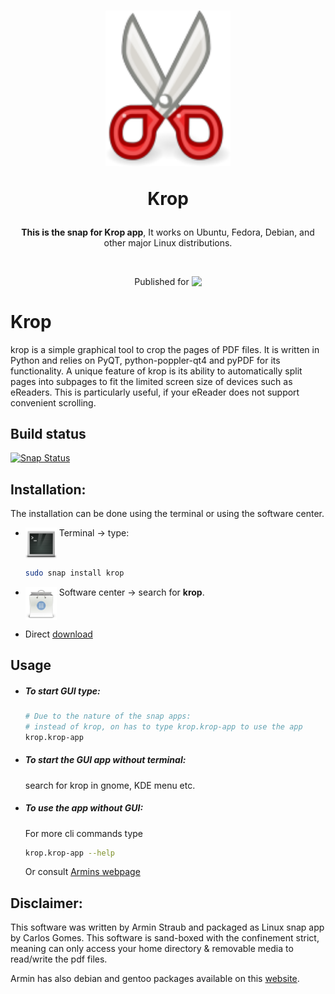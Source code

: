 <h1 align="center">
  <img
  src="https://raw.githubusercontent.com/gocarlos/krop/master/snap/gui/icon.png" style="width:200px;">
  <br />

Krop</h1>

<p align="center"><b>This is the snap for Krop app</b>, It works on Ubuntu, Fedora, Debian, and other major Linux
distributions.</p>

<br>
<p align="center">Published for  <img src="http://anything.codes/slack-emoji-for-techies/emoji/tux.png" align="top" width="24" /></p>


# Krop
krop is a simple graphical tool to crop the pages of PDF files. It is written in Python and relies on PyQT, python-poppler-qt4 and pyPDF for its functionality. A unique feature of krop is its ability to automatically split pages into subpages to fit the limited screen size of devices such as eReaders. This is particularly useful, if your eReader does not support convenient scrolling.

## Build status
[![Snap Status](https://build.snapcraft.io/badge/gocarlos/krop.svg)](https://build.snapcraft.io/user/gocarlos/krop)


## Installation:
The installation can be done using the terminal or using the software center.

* <img src="snap/gui/Gnome-terminal.png" align="top" width="50" /> Terminal -> type:
    ```bash
    sudo snap install krop
    ```
* <img src="snap/gui/Gnome-software.jpg" align="top" width="50" /> Software center -> search for **krop**.

* Direct [download](https://uappexplorer.com/snap/ubuntu/krop)


## Usage
* ##### To start GUI type:

    ```bash
    # Due to the nature of the snap apps:
    # instead of krop, on has to type krop.krop-app to use the app
    krop.krop-app
    ```



* ##### To start the GUI app without terminal:

    search for krop in gnome, KDE menu etc.
* ##### To use the app without GUI:
    For more cli commands type
    ```bash
    krop.krop-app --help
    ```
    Or consult [Armins webpage](http://arminstraub.com/software/krop#afewtricks)


## Disclaimer:
This software was written by Armin Straub and packaged as Linux snap app by Carlos Gomes. This software is sand-boxed with the confinement strict, meaning can only access your home directory & removable media to read/write the pdf files.

Armin has also debian and gentoo packages available on this [website](http://arminstraub.com/software/krop).
